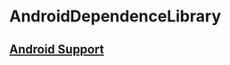 # AndroidDependenceLibrary

## [Android Support](https://github.com/niulinguo/AndroidDependenceLibrary/tree/master/androidsupport)

